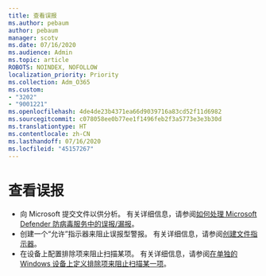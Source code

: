 ```yaml
---
title: 查看误报
ms.author: pebaum
author: pebaum
manager: scotv
ms.date: 07/16/2020
ms.audience: Admin
ms.topic: article
ROBOTS: NOINDEX, NOFOLLOW
localization_priority: Priority
ms.collection: Adm_O365
ms.custom:
- "3202"
- "9001221"
ms.openlocfilehash: 4de4de23b4371ea66d9039716a83cd52f11d6982
ms.sourcegitcommit: c078058ee0b77ee1f1496feb2f3a5773e3e3b30d
ms.translationtype: HT
ms.contentlocale: zh-CN
ms.lasthandoff: 07/16/2020
ms.locfileid: "45157267"
---
```

# <a name="seeing-a-false-alert"></a>查看误报

- 向 Microsoft 提交文件以供分析。 有关详细信息，请参阅[如何处理 Microsoft Defender 防病毒服务中的误报/漏报](https://docs.microsoft.com/windows/security/threat-protection/microsoft-defender-antivirus/antivirus-false-positives-negatives#submit-a-file-to-microsoft-for-analysis)。
- 创建一个“允许”指示器来阻止误报型警报。 有关详细信息，请参阅[创建文件指示器](https://docs.microsoft.com/windows/security/threat-protection/microsoft-defender-atp/indicator-file)。  
- 在设备上配置排除项来阻止扫描某项。 有关详细信息，请参阅[在单独的 Windows 设备上定义排除项来阻止扫描某一项](https://docs.microsoft.com/windows/security/threat-protection/microsoft-defender-antivirus/antivirus-false-positives-negatives#define-an-exclusion-on-an-individual-windows-device-to-prevent-an-item-from-being-scanned)。  